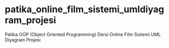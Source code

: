 # patika_online_film_sistemi_umldiyagram_projesi
Patika OOP (Object Oriented Programming) Dersi Online Film Sistemi UML Diyagram Projesi

